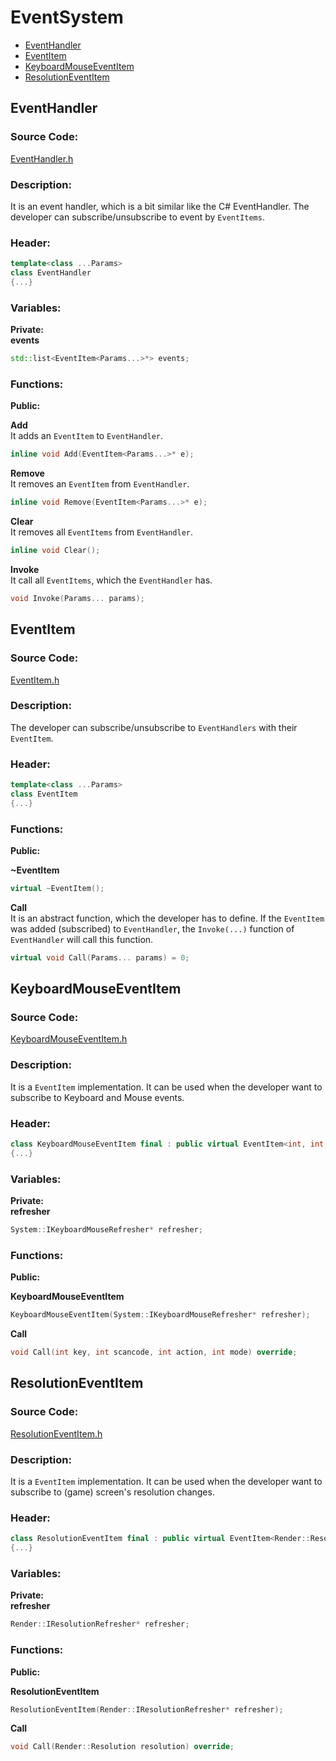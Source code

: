 # EventSystem
- [EventHandler](EventSystem.md#eventhandler)
- [EventItem](EventSystem.md#eventitem)
- [KeyboardMouseEventItem](EventSystem.md#keyboardmouseeventitem)
- [ResolutionEventItem](EventSystem.md#resolutioneventitem)

##
## EventHandler
### Source Code:
[EventHandler.h](../../Learning2DEngine/Learning2DEngine/EventSystem/EventHandler.h)

### Description:
It is an event handler, which is a bit similar like the C# EventHandler.
The developer can subscribe/unsubscribe to event by `EventItems`.

### Header:
```cpp
template<class ...Params>
class EventHandler
{...}
```

### Variables:
**Private:**  
**events**  
```cpp
std::list<EventItem<Params...>*> events;
```

### Functions:
**Public:**  

**Add**  
It adds an `EventItem` to `EventHandler`.
```cpp
inline void Add(EventItem<Params...>* e);
```

**Remove**  
It removes an `EventItem` from `EventHandler`.
```cpp
inline void Remove(EventItem<Params...>* e);
```

**Clear**  
It removes all `EventItems` from `EventHandler`.
```cpp
inline void Clear();
```

**Invoke**  
It call all `EventItems`, which the `EventHandler` has.
```cpp
void Invoke(Params... params);
```

##
## EventItem
### Source Code:
[EventItem.h](../../Learning2DEngine/Learning2DEngine/EventSystem/EventItem.h)

### Description:
The developer can subscribe/unsubscribe to `EventHandlers` with their `EventItem`.

### Header:
```cpp
template<class ...Params>
class EventItem
{...}
```

### Functions:
**Public:**  

**~EventItem**  
```cpp
virtual ~EventItem();
```

**Call**  
It is an abstract function, which the developer has to define.
If the `EventItem` was added (subscribed) to `EventHandler`,
the `Invoke(...)` function of `EventHandler` will call this function.
```cpp
virtual void Call(Params... params) = 0;
```

##
## KeyboardMouseEventItem
### Source Code:
[KeyboardMouseEventItem.h](../../Learning2DEngine/Learning2DEngine/EventSystem/KeyboardMouseEventItem.h)

### Description:
It is a `EventItem` implementation. It can be used
when the developer want to subscribe to Keyboard and Mouse events.

### Header:
```cpp
class KeyboardMouseEventItem final : public virtual EventItem<int, int, int, int>
{...}
```

### Variables:
**Private:**  
**refresher**  
```cpp
System::IKeyboardMouseRefresher* refresher;
```

### Functions:
**Public:**  

**KeyboardMouseEventItem**  
```cpp
KeyboardMouseEventItem(System::IKeyboardMouseRefresher* refresher);
```

**Call**  
```cpp
void Call(int key, int scancode, int action, int mode) override;
```

##
## ResolutionEventItem
### Source Code:
[ResolutionEventItem.h](../../Learning2DEngine/Learning2DEngine/EventSystem/ResolutionEventItem.h)

### Description:
It is a `EventItem` implementation. It can be used
when the developer want to subscribe to (game) screen's resolution changes.

### Header:
```cpp
class ResolutionEventItem final : public virtual EventItem<Render::Resolution>
{...}
```

### Variables:
**Private:**  
**refresher**  
```cpp
Render::IResolutionRefresher* refresher;
```

### Functions:
**Public:**  

**ResolutionEventItem**  
```cpp
ResolutionEventItem(Render::IResolutionRefresher* refresher);
```

**Call**  
```cpp
void Call(Render::Resolution resolution) override;
```

